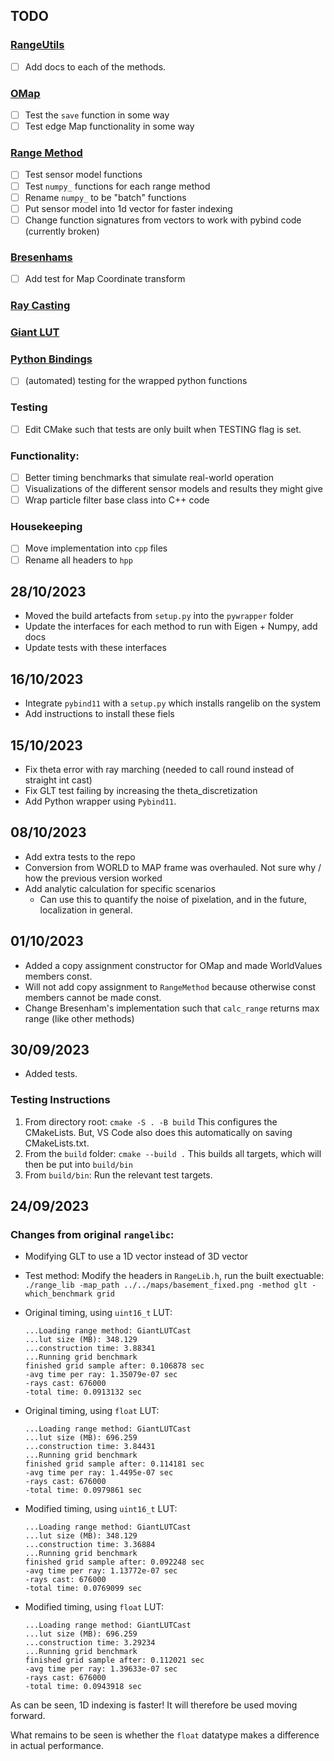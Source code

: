 ## TODO
### [RangeUtils](./include/RangeUtils.h)
- [ ] Add docs to each of the methods.

### [OMap](./include/rangelib/omap.hpp)
- [ ] Test the `save` function in some way
- [ ] Test edge Map functionality in some way

### [Range Method](./include/rangelib/range_method.hpp)
- [ ] Test sensor model functions
- [ ] Test `numpy_` functions for each range method
- [ ] Rename `numpy_` to be "batch" functions
- [ ] Put sensor model into 1d vector for faster indexing
- [ ] Change function signatures from vectors to work with pybind code (currently broken)

### [Bresenhams](./include/rangelib/bresenhams.hpp)
- [ ] Add test for Map Coordinate transform

### [Ray Casting](./include/rangelib/ray_casting.hpp)

### [Giant LUT](./include/rangelib/lookup_table.hpp)

### [Python Bindings](./pywrapper/rangelib_pybindings.cpp)
- [ ] (automated) testing for the wrapped python functions

### Testing
- [ ] Edit CMake such that tests are only built when TESTING flag is set.

### Functionality:
- [ ] Better timing benchmarks that simulate real-world operation
- [ ] Visualizations of the different sensor models and results they might give
- [ ] Wrap particle filter base class into C++ code

### Housekeeping
- [ ] Move implementation into `cpp` files
- [ ] Rename all headers to `hpp`

## 28/10/2023
- Moved the build artefacts from `setup.py` into the `pywrapper` folder
- Update the interfaces for each method to run with Eigen + Numpy, add docs
- Update tests with these interfaces

## 16/10/2023
- Integrate `pybind11` with a `setup.py` which installs rangelib on the system
- Add instructions to install these fiels

## 15/10/2023
- Fix theta error with ray marching (needed to call round instead of straight int cast)
- Fix GLT test failing by increasing the theta_discretization
- Add Python wrapper using `Pybind11`.

## 08/10/2023
- Add extra tests to the repo
- Conversion from WORLD to MAP frame was overhauled. Not sure why / how the previous version worked
- Add analytic calculation for specific scenarios
  - Can use this to quantify the noise of pixelation, and in the future, localization in general.

## 01/10/2023
- Added a copy assignment constructor for OMap and made WorldValues members const.
- Will not add copy assignment to `RangeMethod` because otherwise const members cannot be made const.
- Change Bresenham's implementation such that `calc_range` returns max range (like other methods)

## 30/09/2023
- Added tests.
### Testing Instructions
1. From directory root: `cmake -S . -B build` This configures the CMakeLists. But, VS Code also does this automatically on saving CMakeLists.txt.
2. From the `build` folder: `cmake --build .` This builds all targets, which will then be put into `build/bin`
3. From `build/bin`: Run the relevant test targets.

## 24/09/2023
### Changes from original `rangelibc`:
- Modifying GLT to use a 1D vector instead of 3D vector
- Test method: Modify the headers in `RangeLib.h`, run the built exectuable:
	`./range_lib -map_path ../../maps/basement_fixed.png -method glt -which_benchmark grid`
- Original timing, using `uint16_t` LUT:
	```
	...Loading range method: GiantLUTCast
	...lut size (MB): 348.129
	...construction time: 3.88341
	...Running grid benchmark
	finished grid sample after: 0.106878 sec
	-avg time per ray: 1.35079e-07 sec
	-rays cast: 676000
	-total time: 0.0913132 sec
	```
- Original timing, using `float` LUT:
    ```
	...Loading range method: GiantLUTCast
	...lut size (MB): 696.259
	...construction time: 3.84431
	...Running grid benchmark
	finished grid sample after: 0.114181 sec
	-avg time per ray: 1.4495e-07 sec
	-rays cast: 676000
	-total time: 0.0979861 sec
	```
- Modified timing, using `uint16_t` LUT:
	```
	...Loading range method: GiantLUTCast
	...lut size (MB): 348.129
	...construction time: 3.36884
	...Running grid benchmark
	finished grid sample after: 0.092248 sec
	-avg time per ray: 1.13772e-07 sec
	-rays cast: 676000
	-total time: 0.0769099 sec
	```

- Modified timing, using `float` LUT:
	```
	...Loading range method: GiantLUTCast
	...lut size (MB): 696.259
	...construction time: 3.29234
	...Running grid benchmark
	finished grid sample after: 0.112021 sec
	-avg time per ray: 1.39633e-07 sec
	-rays cast: 676000
	-total time: 0.0943918 sec
	```

As can be seen, 1D indexing is faster! It will therefore be used moving forward.

What remains to be seen is whether the `float` datatype makes a difference in actual performance.
